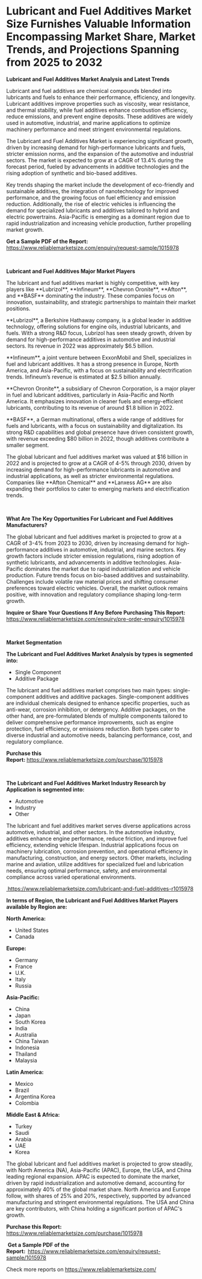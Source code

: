 <p><h1>Lubricant and Fuel Additives Market Size Furnishes Valuable Information Encompassing Market Share, Market Trends, and Projections Spanning from 2025 to 2032</h1></p><p><strong>Lubricant and Fuel Additives Market Analysis and Latest Trends</strong></p>
<p><p>Lubricant and fuel additives are chemical compounds blended into lubricants and fuels to enhance their performance, efficiency, and longevity. Lubricant additives improve properties such as viscosity, wear resistance, and thermal stability, while fuel additives enhance combustion efficiency, reduce emissions, and prevent engine deposits. These additives are widely used in automotive, industrial, and marine applications to optimize machinery performance and meet stringent environmental regulations.</p><p>The Lubricant and Fuel Additives Market is experiencing significant growth, driven by increasing demand for high-performance lubricants and fuels, stricter emission norms, and the expansion of the automotive and industrial sectors. The market is expected to grow at a CAGR of 13.4% during the forecast period, fueled by advancements in additive technologies and the rising adoption of synthetic and bio-based additives.</p><p>Key trends shaping the market include the development of eco-friendly and sustainable additives, the integration of nanotechnology for improved performance, and the growing focus on fuel efficiency and emission reduction. Additionally, the rise of electric vehicles is influencing the demand for specialized lubricants and additives tailored to hybrid and electric powertrains. Asia-Pacific is emerging as a dominant region due to rapid industrialization and increasing vehicle production, further propelling market growth.</p></p>
<p><strong>Get a Sample PDF of the Report:&nbsp;</strong> <a href="https://www.reliablemarketsize.com/enquiry/request-sample/1015978?utm_campaign=2005&utm_medium=2&utm_source=Github&utm_content=ia&utm_term=26012025&utm_id=lubricant-and-fuel-additives">https://www.reliablemarketsize.com/enquiry/request-sample/1015978</a></p>
<p>&nbsp;</p>
<p><strong>Lubricant and Fuel Additives Major Market Players</strong></p>
<p><p>The lubricant and fuel additives market is highly competitive, with key players like **Lubrizol**, **Infineum**, **Chevron Oronite**, **Afton**, and **BASF** dominating the industry. These companies focus on innovation, sustainability, and strategic partnerships to maintain their market positions.</p><p>**Lubrizol**, a Berkshire Hathaway company, is a global leader in additive technology, offering solutions for engine oils, industrial lubricants, and fuels. With a strong R&D focus, Lubrizol has seen steady growth, driven by demand for high-performance additives in automotive and industrial sectors. Its revenue in 2022 was approximately $6.5 billion.</p><p>**Infineum**, a joint venture between ExxonMobil and Shell, specializes in fuel and lubricant additives. It has a strong presence in Europe, North America, and Asia-Pacific, with a focus on sustainability and electrification trends. Infineum’s revenue is estimated at $2.5 billion annually.</p><p>**Chevron Oronite**, a subsidiary of Chevron Corporation, is a major player in fuel and lubricant additives, particularly in Asia-Pacific and North America. It emphasizes innovation in cleaner fuels and energy-efficient lubricants, contributing to its revenue of around $1.8 billion in 2022.</p><p>**BASF**, a German multinational, offers a wide range of additives for fuels and lubricants, with a focus on sustainability and digitalization. Its strong R&D capabilities and global presence have driven consistent growth, with revenue exceeding $80 billion in 2022, though additives contribute a smaller segment.</p><p>The global lubricant and fuel additives market was valued at $16 billion in 2022 and is projected to grow at a CAGR of 4-5% through 2030, driven by increasing demand for high-performance lubricants in automotive and industrial applications, as well as stricter environmental regulations. Companies like **Afton Chemical** and **Lanxess AG** are also expanding their portfolios to cater to emerging markets and electrification trends.</p></p>
<p>&nbsp;</p>
<p><strong>What Are The Key Opportunities For Lubricant and Fuel Additives Manufacturers?</strong></p>
<p><p>The global lubricant and fuel additives market is projected to grow at a CAGR of 3-4% from 2023 to 2030, driven by increasing demand for high-performance additives in automotive, industrial, and marine sectors. Key growth factors include stricter emission regulations, rising adoption of synthetic lubricants, and advancements in additive technologies. Asia-Pacific dominates the market due to rapid industrialization and vehicle production. Future trends focus on bio-based additives and sustainability. Challenges include volatile raw material prices and shifting consumer preferences toward electric vehicles. Overall, the market outlook remains positive, with innovation and regulatory compliance shaping long-term growth.</p></p>
<p><strong>Inquire or Share Your Questions If Any Before Purchasing This Report:</strong> <a href="https://www.reliablemarketsize.com/enquiry/pre-order-enquiry/1015978?utm_campaign=2005&utm_medium=2&utm_source=Github&utm_content=ia&utm_term=26012025&utm_id=lubricant-and-fuel-additives">https://www.reliablemarketsize.com/enquiry/pre-order-enquiry/1015978</a></p>
<p>&nbsp;</p>
<p><strong>Market Segmentation</strong></p>
<p><strong>The Lubricant and Fuel Additives Market Analysis by types is segmented into:</strong></p>
<p><ul><li>Single Component</li><li>Additive Package</li></ul></p>
<p><p>The lubricant and fuel additives market comprises two main types: single-component additives and additive packages. Single-component additives are individual chemicals designed to enhance specific properties, such as anti-wear, corrosion inhibition, or detergency. Additive packages, on the other hand, are pre-formulated blends of multiple components tailored to deliver comprehensive performance improvements, such as engine protection, fuel efficiency, or emissions reduction. Both types cater to diverse industrial and automotive needs, balancing performance, cost, and regulatory compliance.</p></p>
<p><strong>Purchase this Report:&nbsp;</strong><a href="https://www.reliablemarketsize.com/purchase/1015978?utm_campaign=2005&utm_medium=2&utm_source=Github&utm_content=ia&utm_term=26012025&utm_id=lubricant-and-fuel-additives">https://www.reliablemarketsize.com/purchase/1015978</a></p>
<p>&nbsp;</p>
<p><strong>The Lubricant and Fuel Additives Market Industry Research by Application is segmented into:</strong></p>
<p><ul><li>Automotive</li><li>Industry</li><li>Other</li></ul></p>
<p><p>The lubricant and fuel additives market serves diverse applications across automotive, industrial, and other sectors. In the automotive industry, additives enhance engine performance, reduce friction, and improve fuel efficiency, extending vehicle lifespan. Industrial applications focus on machinery lubrication, corrosion prevention, and operational efficiency in manufacturing, construction, and energy sectors. Other markets, including marine and aviation, utilize additives for specialized fuel and lubrication needs, ensuring optimal performance, safety, and environmental compliance across varied operational environments.</p></p>
<p><a href="https://www.reliablemarketsize.com/lubricant-and-fuel-additives-r1015978?utm_campaign=2005&utm_medium=2&utm_source=Github&utm_content=ia&utm_term=26012025&utm_id=lubricant-and-fuel-additives">&nbsp;https://www.reliablemarketsize.com/lubricant-and-fuel-additives-r1015978</a></p>
<p><strong>In terms of Region, the Lubricant and Fuel Additives Market Players available by Region are:</strong></p>
<p>
    <p> <strong> North America: </strong>
        <ul>
            <li>United States</li>
            <li>Canada</li>
        </ul>
        </p> 
    <p> <strong> Europe: </strong>
        <ul>
            <li>Germany</li>
            <li>France</li>
            <li>U.K.</li>
            <li>Italy</li>
            <li>Russia</li>
        </ul>
        </p> 
    <p> <strong> Asia-Pacific: </strong>
        <ul>
            <li>China</li>
            <li>Japan</li>
            <li>South Korea</li>
            <li>India</li>
            <li>Australia</li>
            <li>China Taiwan</li>
            <li>Indonesia</li>
            <li>Thailand</li>
            <li>Malaysia</li>
        </ul>
        </p> 
    <p> <strong> Latin America: </strong>
        <ul>
            <li>Mexico</li>
            <li>Brazil</li>
            <li>Argentina Korea</li>
            <li>Colombia</li>
        </ul>
        </p> 
    <p> <strong> Middle East & Africa: </strong>
        <ul>
            <li>Turkey</li>
            <li>Saudi</li>
            <li>Arabia</li>
            <li>UAE</li>
            <li>Korea</li>
        </ul>
    </p>
    </p>
<p><p>The global lubricant and fuel additives market is projected to grow steadily, with North America (NA), Asia-Pacific (APAC), Europe, the USA, and China leading regional expansion. APAC is expected to dominate the market, driven by rapid industrialization and automotive demand, accounting for approximately 40% of the global market share. North America and Europe follow, with shares of 25% and 20%, respectively, supported by advanced manufacturing and stringent environmental regulations. The USA and China are key contributors, with China holding a significant portion of APAC's growth.</p></p>
<p><strong>Purchase this Report: </strong><a href="https://www.reliablemarketsize.com/purchase/1015978?utm_campaign=2005&utm_medium=2&utm_source=Github&utm_content=ia&utm_term=26012025&utm_id=lubricant-and-fuel-additives">https://www.reliablemarketsize.com/purchase/1015978</a></p>
<p>&nbsp;<strong>Get a Sample PDF of the Report:&nbsp;&nbsp;</strong><a href="https://www.reliablemarketsize.com/enquiry/request-sample/1015978?utm_campaign=2005&utm_medium=2&utm_source=Github&utm_content=ia&utm_term=26012025&utm_id=lubricant-and-fuel-additives">https://www.reliablemarketsize.com/enquiry/request-sample/1015978</a></p>
<p><strong></strong></p>
<p>Check more reports on <a href="https://www.reliablemarketsize.com/?utm_campaign=2005&utm_medium=2&utm_source=Github&utm_content=ia&utm_term=26012025&utm_id=lubricant-and-fuel-additives">https://www.reliablemarketsize.com/</a></p>